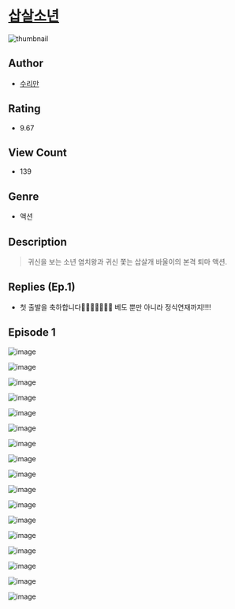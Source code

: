 # [삽살소년](https://comic.naver.com/challenge/list?titleId=810650)
![thumbnail](https://image-comic.pstatic.net/user_contents_data/challenge_comic/2023/05/24/311934/upload_3976739370168508978_480x623.jpeg)

## Author
- [수리만](https://comic.naver.com/artistTitle?id=311934)

## Rating
- 9.67

## View Count
- 139

## Genre
- 액션

## Description
> 귀신을 보는 소년 염치왕과 귀신 쫓는 삽살개 바울이의 본격 퇴마 액션.

## Replies (Ep.1)
- 첫 출발을 축하합니다👏👏👏👏👏👏👏 베도 뿐만 아니라 정식연재까지!!!!

## Episode 1
![image](https://image-comic.pstatic.net/user_contents_data/challenge_comic/2023/05/24/311934/upload_3702294464633660726.jpeg)

![image](https://image-comic.pstatic.net/user_contents_data/challenge_comic/2023/05/24/311934/upload_3617624368381911353.jpeg)

![image](https://image-comic.pstatic.net/user_contents_data/challenge_comic/2023/05/24/311934/upload_4135818925208318005.jpeg)

![image](https://image-comic.pstatic.net/user_contents_data/challenge_comic/2023/05/24/311934/upload_4050253607431844400.jpeg)

![image](https://image-comic.pstatic.net/user_contents_data/challenge_comic/2023/05/24/311934/upload_4062863901176653366.jpeg)

![image](https://image-comic.pstatic.net/user_contents_data/challenge_comic/2023/05/24/311934/upload_3474353811481649766.jpeg)

![image](https://image-comic.pstatic.net/user_contents_data/challenge_comic/2023/05/24/311934/upload_3991655160311134564.jpeg)

![image](https://image-comic.pstatic.net/user_contents_data/challenge_comic/2023/05/24/311934/upload_3761456995760550502.jpeg)

![image](https://image-comic.pstatic.net/user_contents_data/challenge_comic/2023/05/24/311934/upload_7293357916963484984.jpeg)

![image](https://image-comic.pstatic.net/user_contents_data/challenge_comic/2023/05/24/311934/upload_3546920273258690917.jpeg)

![image](https://image-comic.pstatic.net/user_contents_data/challenge_comic/2023/05/24/311934/upload_3559077797420360242.jpeg)

![image](https://image-comic.pstatic.net/user_contents_data/challenge_comic/2023/05/24/311934/upload_7219942242136436792.jpeg)

![image](https://image-comic.pstatic.net/user_contents_data/challenge_comic/2023/05/24/311934/upload_3473793077798320180.jpeg)

![image](https://image-comic.pstatic.net/user_contents_data/challenge_comic/2023/05/24/311934/upload_7377798004858971442.jpeg)

![image](https://image-comic.pstatic.net/user_contents_data/challenge_comic/2023/05/24/311934/upload_7233174833837782838.jpeg)

![image](https://image-comic.pstatic.net/user_contents_data/challenge_comic/2023/05/24/311934/upload_3991984984492750905.jpeg)

![image](https://image-comic.pstatic.net/user_contents_data/challenge_comic/2023/05/24/311934/upload_4050199743457998437.jpeg)
